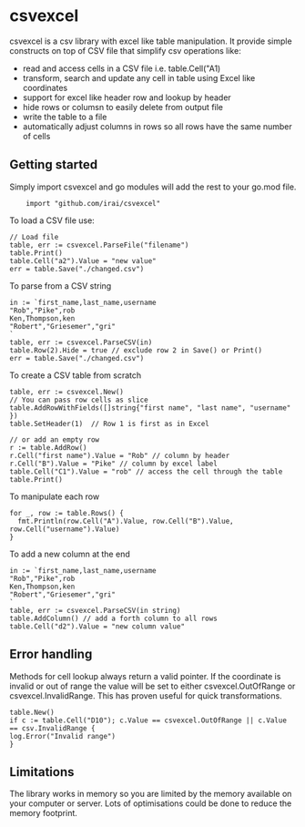 
# csvexcel
csvexcel is a csv library with excel like table manipulation. It provide simple constructs on top of CSV file that 
simplify csv operations like:
- read and access cells in a CSV file i.e. table.Cell("A1)
- transform, search and update any cell in table using Excel like coordinates
- support for excel like header row and lookup by header
- hide rows or columsn to easily delete from output file
- write the table to a file
- automatically adjust columns in rows so all rows have the same number of cells

## Getting started
Simply import csvexcel and go modules will add the rest to your go.mod file.
```golang
	import "github.com/irai/csvexcel"
```

To load a CSV file use:
```golang
// Load file
table, err := csvexcel.ParseFile("filename")
table.Print()
table.Cell("a2").Value = "new value"
err = table.Save("./changed.csv")
```

To parse from a CSV string
```
in := `first_name,last_name,username
"Rob","Pike",rob
Ken,Thompson,ken
"Robert","Griesemer","gri"
`
table, err := csvexcel.ParseCSV(in)
table.Row(2).Hide = true // exclude row 2 in Save() or Print()
err = table.Save("./changed.csv")
```

To create a CSV table from scratch
```
table, err := csvexcel.New()
// You can pass row cells as slice
table.AddRowWithFields([]string{"first name", "last name", "username" })
table.SetHeader(1)  // Row 1 is first as in Excel

// or add an empty row
r := table.AddRow()
r.Cell("first name").Value = "Rob" // column by header
r.Cell("B").Value = "Pike" // column by excel label
table.Cell("C1").Value = "rob" // access the cell through the table
table.Print()
```

To manipulate each row
```golang
for _, row := table.Rows() {
  fmt.Println(row.Cell("A").Value, row.Cell("B").Value, row.Cell("username").Value)
}
```

To add a new column at the end
```golang
in := `first_name,last_name,username
"Rob","Pike",rob
Ken,Thompson,ken
"Robert","Griesemer","gri"
`
table, err := csvexcel.ParseCSV(in string)
table.AddColumn() // add a forth column to all rows
table.Cell("d2").Value = "new column value"
```

## Error handling
Methods for cell lookup always return a valid pointer. If the coordinate is invalid or out of range the 
value will be set to either csvexcel.OutOfRange or csvexcel.InvalidRange. This has proven useful for quick transformations.

```golang
table.New()
if c := table.Cell("D10"); c.Value == csvexcel.OutOfRange || c.Value == csv.InvalidRange {
log.Error("Invalid range")
}
```

## Limitations
The library works in memory so you are limited by the memory available on your computer or server. Lots of optimisations could be done to reduce the memory footprint.
